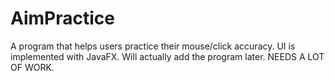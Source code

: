# AimPractice
A program that helps users practice their mouse/click accuracy.
UI is implemented with JavaFX.
Will actually add the program later.
NEEDS A LOT OF WORK. 
